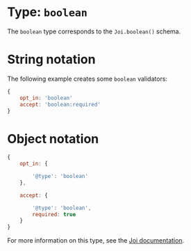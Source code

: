 # Type: `boolean`

The `boolean` type corresponds to the `Joi.boolean()` schema.

# String notation

The following example creates some `boolean` validators:

```js
{
    opt_in: 'boolean'
    accept: 'boolean:required'
}
```

# Object notation

```js
{
    opt_in: {

        '@type': 'boolean'
    },

    accept: {

        '@type': 'boolean',
        required: true
    }
}
```

For more information on this type, see the [Joi documentation](https://github.com/hapijs/joi/blob/v8/API.md).
